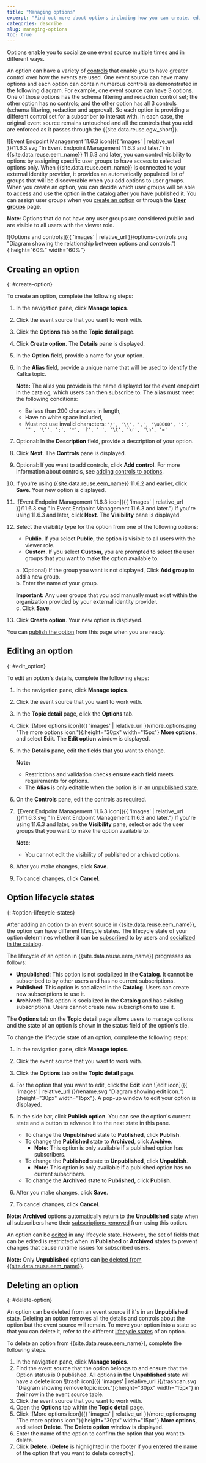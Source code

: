 ```yaml
---
title: "Managing options"
excerpt: "Find out more about options including how you can create, edit and delete options."
categories: describe
slug: managing-options
toc: true
---
```


Options enable you to socialize one event source multiple times and in different ways. 

An option can have a variety of [controls](../../describe/option-controls/) that enable you to have greater control over how the events are used. One event source can have many options and each option can contain numerous controls as demonstrated in the following diagram. For example, one event source can have 3 options. One of those options has the schema filtering and redaction control set; the other option has no controls; and the other option has all 3 controls (schema filtering, redaction and approval). So each option is providing a different control set for a subscriber to interact with. In each case, the original event source remains untouched and all the controls that you add are enforced as it passes through the {{site.data.reuse.egw_short}}. 

![Event Endpoint Management 11.6.3 icon]({{ 'images' | relative_url }}/11.6.3.svg "In Event Endpoint Management 11.6.3 and later.") In {{site.data.reuse.eem_name}} 11.6.3 and later, you can control visibility to options by assigning specific user groups to have access to selected options only. When {{site.data.reuse.eem_name}} is connected to your external identity provider, it provides an automatically populated list of groups that will be discoverable when you add options to user groups. When you create an option, you can decide which user groups will be able to access and use the option in the catalog after you have published it. You can assign user groups when you [create an option](#create-option) or through the [**User groups**](../../describe/user-groups) page. 

**Note**: Options that do not have any user groups are considered public and are visible to all users with the viewer role.

![Options and controls]({{ 'images' | relative_url }}/options-controls.png "Diagram showing the relationship between options and controls."){:height="60%" width="60%"}


## Creating an option
{: #create-option}

To create an option, complete the following steps: 

1. In the navigation pane, click **Manage topics**.
1. Click the event source that you want to work with. 
1. Click the **Options** tab on the **Topic detail** page. 
1. Click **Create option**. The **Details** pane is displayed.
1. In the **Option** field, provide a name for your option.
1. In the **Alias** field, provide a unique name that will be used to identify the Kafka topic.

   **Note:** The alias you provide is the name displayed for the event endpoint in the catalog, which users can then subscribe to. The alias must meet the following conditions:
      - Be less than 200 characters in length, 
      - Have no white space included,
      - Must not use invalid characters: `'/', '\\', ',', '\u0000', ':', '"', '\'', ';', '*', '?', ' ', '\t', '\r', '\n', '='`
1. Optional: In the **Description** field, provide a description of your option.
1. Click **Next**. The **Controls** pane is displayed.
1. Optional: If you want to add controls, click **Add control**. For more information about controls, see [adding controls to options](../option-controls).
1. If you're using {{site.data.reuse.eem_name}} 11.6.2 and earlier, click **Save**. Your new option is displayed.  
1. ![Event Endpoint Management 11.6.3 icon]({{ 'images' | relative_url }}/11.6.3.svg "In Event Endpoint Management 11.6.3 and later.") If you're using 11.6.3 and later, click **Next**. The **Visibility** pane is displayed.
1. Select the visibility type for the option from one of the following options:
   - **Public**. If you select **Public**, the option is visible to all users with the viewer role.
   - **Custom**. If you select **Custom**, you are prompted to select the user groups that you want to make the option available to.

   a. (Optional) If the group you want is not displayed, Click **Add group** to add a new group.  
   b. Enter the name of your group.  

   **Important:** Any user groups that you add manually must exist within the organization provided by your external identity provider.   
   c. Click **Save**.  
1. Click **Create option**. Your new option is displayed.

You can [publish the option](../publishing-options) from this page when you are ready.


## Editing an option
{: #edit_option}

To edit an option's details, complete the following steps:

1. In the navigation pane, click **Manage topics**.
1. Click the event source that you want to work with. 
1. In the **Topic detail** page, click the **Options** tab.
1. Click ![More options icon]({{ 'images' | relative_url }}/more_options.png "The more options icon."){:height="30px" width="15px"} **More options**, and select **Edit**. The **Edit option** window is displayed. 
1. In the **Details** pane, edit the fields that you want to change. 

    **Note:** 
    - Restrictions and validation checks ensure each field meets requirements for options.
    - The **Alias** is only editable when the option is in an [unpublished state](#option-lifecycle-states).
1. On the **Controls** pane, edit the controls as required.
1. ![Event Endpoint Management 11.6.3 icon]({{ 'images' | relative_url }}/11.6.3.svg "In Event Endpoint Management 11.6.3 and later.") If you're using 11.6.3 and later, on the **Visibility** pane, select or add the user groups that you want to make the option available to.  

    **Note**:
    - You cannot edit the visibility of published or archived options.
1. After you make changes, click **Save**.
1. To cancel changes, click **Cancel**.

## Option lifecycle states
{: #option-lifecycle-states}

After adding an option to an event source in {{site.data.reuse.eem_name}}, the option can have different lifecycle states. The lifecycle state of your option determines whether it can be [subscribed](../../subscribe/subscribing-to-event-endpoints) to by users and [socialized in the catalog](../../subscribe/discovering-event-endpoints).

The lifecycle of an option in {{site.data.reuse.eem_name}} progresses as follows:

- **Unpublished**: This option is not socialized in the **Catalog**. It cannot be subscribed to by other users and has no current subscriptions.
- **Published**: This option is socialized in the **Catalog**. Users can create new subscriptions to use it.
- **Archived**: This option is socialized in the **Catalog** and has existing subscriptions. Users cannot create new subscriptions to use it.

The **Options** tab on the **Topic detail** page allows users to manage options and the state of an option is shown in the status field of the option's tile. 

To change the lifecycle state of an option, complete the following steps:

1. In the navigation pane, click **Manage topics**.
1. Click the event source that you want to work with. 
1. Click the **Options** tab on the **Topic detail** page.
1. For the option that you want to edit, click the **Edit** icon ![edit icon]({{ 'images' | relative_url }}/rename.svg "Diagram showing edit icon."){:height="30px" width="15px"}. A pop-up window to edit your option is displayed.
1. In the side bar, click **Publish option**. You can see the option's current state and a button to advance it to the next state in this pane.

    - To change the **Unpublished** state to **Published**, click **Publish**.
    - To change the **Published** state to **Archived**, click **Archive**.
      - **Note:** This option is only available if a published option has subscribers.
    - To change the **Published** state to **Unpublished**, click **Unpublish**.
      - **Note:** This option is only available if a published option has no current subscribers.
    - To change the **Archived** state to **Published**, click **Publish**.
1. After you make changes, click **Save**.
1. To cancel changes, click **Cancel**.

**Note:** **Archived** options automatically return to the **Unpublished** state when all subscribers have their [subscriptions removed](../../subscribe/managing-subscriptions#removing-subscriptions) from using this option.

An option can be [edited](#edit_option) in any lifecycle state. However, the set of fields that can be edited is restricted when in **Published** or **Archived** states to prevent changes that cause runtime issues for subscribed users.

**Note:** Only **Unpublished** options can [be deleted from {{site.data.reuse.eem_name}}](#delete-option).


## Deleting an option
{: #delete-option}

An option can be deleted from an event source if it's in an **Unpublished** state. Deleting an option removes all the details and controls about the option but the event source will remain. To move your option into a state so that you can delete it, refer to the different [lifecycle states](#option-lifecycle-states) of an option.

To delete an option from {{site.data.reuse.eem_name}}, complete the following steps. 

1. In the navigation pane, click **Manage topics**.
1. Find the event source that the option belongs to and ensure that the Option status is 0 published. All options in the **Unpublished** state will have a delete icon ![trash icon]({{ 'images' | relative_url }}/trashcan.svg "Diagram showing remove topic icon."){:height="30px" width="15px"} in their row in the event source table.
1. Click the event source that you want to work with. 
1. Open the **Options** tab within the **Topic detail** page. 
1. Click ![More options icon]({{ 'images' | relative_url }}/more_options.png "The more options icon."){:height="30px" width="15px"} **More options**, and select **Delete**. The **Delete option** window is displayed. 
1. Enter the name of the option to confirm the option that you want to delete. 
1. Click **Delete**. (**Delete** is highlighted in the footer if you entered the name of the option that you want to delete correctly).